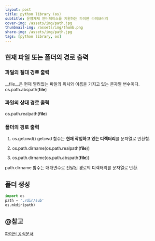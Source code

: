 ```yaml
---
layout: post
title: python library (os)
subtitle: 운영체제 인터페이스를 지원하는 파이썬 라이브러리
cover-img: /assets/img/path.jpg
thumbnail-img: /assets/img/thumb.png
share-img: /assets/img/path.jpg
tags: [python library, os]
---
```

## 현재 파일 또는 폴더의 경로 출력
### 파일의 절대 경로 출력
__file__은 현재 열려있는 파일의 위치와 이름을 가지고 있는 문자열 변수이다.   
os.path.abspath(__file__)   
   
### 파일의 상대 경로 출력   
os.path.realpath(__file__)   
  
### 폴더의 경로 출력
1. os.getcwd()
getcwd 함수는 **현재 작업하고 있는 디렉터리**를 문자열로 반환함.  
    
2. os.path.dirname(os.path.realpath(__file__))   
   
3. os.path.dirname(os.path.abspath(__file__))   

path.dirname 함수는 매개변수로 전달된 경로의 디렉터리를 문자열로 반환.

 


## 폴더 생성
```python
import os
path = './dir/sub'
os.mkdir(path)
```

## @참고
[파이썬 공식문서](https://docs.python.org/ko/3/library/os.html)